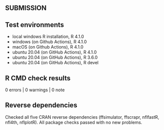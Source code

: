 ## SUBMISSION

## Test environments
* local windows R installation, R 4.1.0
* windows      (on Github Actions), R 4.1.0
* macOS        (on Github Actions), R 4.1.0
* ubuntu 20.04 (on GitHub Actions), R 4.1.0
* ubuntu 20.04 (on GitHub Actions), R 3.6.0
* ubuntu 20.04 (on GitHub Actions), R devel

## R CMD check results

0 errors | 0 warnings | 0 note

## Reverse dependencies

Checked all five CRAN reverse dependencies (ffsimulator, ffscrapr, nflfastR, nfl4th, nflplotR). 
All package checks passed with no new problems.
